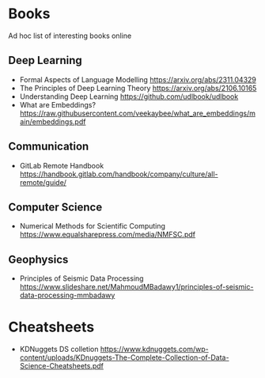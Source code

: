 # Books
Ad hoc list of interesting books online

## Deep Learning
- Formal Aspects of Language Modelling https://arxiv.org/abs/2311.04329
- The Principles of Deep Learning Theory https://arxiv.org/abs/2106.10165
- Understanding Deep Learning https://github.com/udlbook/udlbook
- What are Embeddings? https://raw.githubusercontent.com/veekaybee/what_are_embeddings/main/embeddings.pdf

## Communication
- GitLab Remote Handbook https://handbook.gitlab.com/handbook/company/culture/all-remote/guide/

## Computer Science
- Numerical Methods for Scientific Computing https://www.equalsharepress.com/media/NMFSC.pdf

## Geophysics
- Principles of Seismic Data Processing https://www.slideshare.net/MahmoudMBadawy1/principles-of-seismic-data-processing-mmbadawy



# Cheatsheets
- KDNuggets DS colletion https://www.kdnuggets.com/wp-content/uploads/KDnuggets-The-Complete-Collection-of-Data-Science-Cheatsheets.pdf
